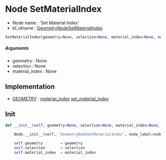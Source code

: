# Node SetMaterialIndex

- Node name : 'Set Material Index'
- bl_idname : [GeometryNodeSetMaterialIndex](https://docs.blender.org/api/current/bpy.types.GeometryNodeSetMaterialIndex.html)


``` python
SetMaterialIndex(geometry=None, selection=None, material_index=None, node_label=None, node_color=None)
```
##### Arguments

- geometry : None
- selection : None
- material_index : None

## Implementation

- [GEOMETRY](/docs/GeoNodes/socket_GEOMETRY.md) : [material_index](/docs/GeoNodes/socket_GEOMETRY.md#material_index) [set_material_index](/docs/GeoNodes/socket_GEOMETRY.md#set_material_index)

## Init

``` python
def __init__(self, geometry=None, selection=None, material_index=None, node_label=None, node_color=None):

    Node.__init__(self, 'GeometryNodeSetMaterialIndex', node_label=node_label, node_color=node_color)

    self.geometry        = geometry
    self.selection       = selection
    self.material_index  = material_index
```
